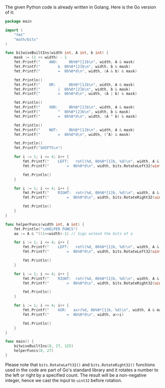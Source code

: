 The given Python code is already written in Golang. Here is the Go version of it:

```Go
package main

import (
	"fmt"
	"math/bits"
)

func bitwiseBuiltIns(width int, A int, b int) {
	mask := (1 << width) - 1
	fmt.Printf("    AND:     0b%0*[1]b\n", width, A & mask)
	fmt.Printf("        &  0b%0*[2]b\n", width, b & mask)
	fmt.Printf("        =  0b%0*d\n", width, (A & b) & mask)

	fmt.Println()
	fmt.Printf("    OR:      0b%0*[1]b\n", width, A & mask)
	fmt.Printf("        |  0b%0*[2]b\n", width, b & mask)
	fmt.Printf("        =  0b%0*d\n", width, (A | b) & mask)

	fmt.Println()
	fmt.Printf("    XOR:     0b%0*[1]b\n", width, A & mask)
	fmt.Printf("        ^  0b%0*[2]b\n", width, b & mask)
	fmt.Printf("        =  0b%0*d\n", width, (A ^ b) & mask)

	fmt.Println()
	fmt.Printf("    NOT:     0b%0*[1]b\n", width, A & mask)
	fmt.Printf("        =  0b%0*d\n", width, (^A) & mask)

	fmt.Println()
	fmt.Printf("SHIFTS\n")

	for i := 1; i <= 4; i++ {
		fmt.Printf("    LEFT:   rotl(%d, 0b%0*[1]b, %d)\n", width, A & mask, i)
		fmt.Printf("        =  0b%0*d\n", width, bits.RotateLeft32(uint32(A), int32(-i)))

		fmt.Println()
	}

	for i := 1; i <= 4; i++ {
		fmt.Printf("    RIGHT:  rotr(%d, 0b%0*[1]b, %d)\n", width, A & mask, i)
		fmt.Printf("        =  0b%0*d\n", width, bits.RotateRight32(uint32(A), int32(-i)))

		fmt.Println()
	}
}

func helperFuncs(width int, A int) {
	fmt.Println("\nHELPER FUNCS")
	aa := A & ^((1<<width)-1) // Sign extend the bits of a

	for i := 1; i <= 4; i++ {
		fmt.Printf("    LEFT:   rotl(%d, 0b%0*[1]b, %d)\n", width, A & mask, i)
		fmt.Printf("        =  0b%0*d\n", width, bits.RotateLeft32(uint32(A), int32(-i)))

		fmt.Println()
	}

	for i := 1; i <= 4; i++ {
		fmt.Printf("    RIGHT:  rotr(%d, 0b%0*[1]b, %d)\n", width, A & mask, i)
		fmt.Printf("        =  0b%0*d\n", width, bits.RotateRight32(uint32(A), int32(-i)))

		fmt.Println()
	}

	for i := 1; i <= 4; i++ {
		fmt.Printf("    ASR:   asr(%d, 0b%0*[1]b, %d)\n", width, A & mask, i)
		fmt.Printf("        =  0b%0*d\n", width, a>>i)

		fmt.Println()
	}
}

func main() {
	bitwiseBuiltIns(8, 27, 125)
	helperFuncs(8, 27)
}
```

Please note that `bits.RotateLeft32()` and `bits.RotateRight32()` functions used in the code are part of Go's standard library and it rotates a number to the left or right by a specified count. The result will be a non-negative integer, hence we cast the input to `uint32` before rotation.
